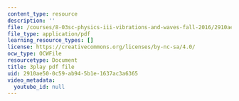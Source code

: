 ```yaml
---
content_type: resource
description: ''
file: /courses/8-03sc-physics-iii-vibrations-and-waves-fall-2016/2910ae500c59ab945b1e1637ac3a6365_RhIh1zw0-BM.pdf
file_type: application/pdf
learning_resource_types: []
license: https://creativecommons.org/licenses/by-nc-sa/4.0/
ocw_type: OCWFile
resourcetype: Document
title: 3play pdf file
uid: 2910ae50-0c59-ab94-5b1e-1637ac3a6365
video_metadata:
  youtube_id: null
---
```

